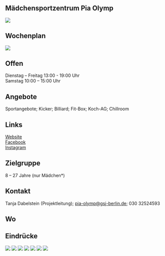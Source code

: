 ## Mädchensportzentrum Pia Olymp
<img id="topmedia" src="/Jugendklubs/images/Pia/Logo Pia Olymp Insta.png" />

## Wochenplan
 <img src="/Jugendklubs/images/Pia/Wochenplan.PNG" />

## Offen
Dienstag – Freitag   13:00 - 19:00 Uhr<br>
Samstag              10:00 – 15:00 Uhr

## Angebote
<p id="activities">
Sportangebote; Kicker; Billiard; Fit-Box; Koch-AG; Chillroom
</p>

## Links
<a class="external_link" href="http://piaolymp.kietz-fuer-kids-freizeitsport.de">Website</a><br>
<a class="external_link" href="https://www.facebook.com/pia.olymp">Facebook</a><br>
<a class="external_link" href="https://www.instagram.com/piaolymp/">Instagram</a>

## Zielgruppe
 8 – 27 Jahre (nur Mädchen*)

## Kontakt
Tanja Dabelstein (Projektleitung); pia-olymp@gsj-berlin.de; 030 32524593

## Wo
<div id="gmap"></div>
<script>window.onload = showMap('Am Berl 25, 13051 Berlin', 0, 'gmap_mini')</script>

## Eindrücke
<div class="mediacontainer">
  <img src="/Jugendklubs/images/Pia/Bild 1.PNG" />
  <img src="/Jugendklubs/images/Pia/Bild 2.PNG" />
  <img src="/Jugendklubs/images/Pia/Bild 3.PNG" />
  <img src="/Jugendklubs/images/Pia/Bild 4.PNG" />
  <img src="/Jugendklubs/images/Pia/Bild 5.PNG" />
  <img src="/Jugendklubs/images/Pia/Bild 6.PNG" />
  <img src="/Jugendklubs/images/Pia/Bild 7.PNG" />
</div>
